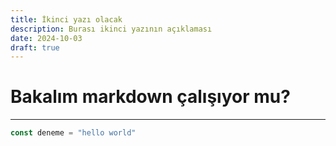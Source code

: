 ```yaml
---
title: İkinci yazı olacak
description: Burası ikinci yazının açıklaması
date: 2024-10-03
draft: true
---
```

# Bakalım markdown çalışıyor mu?

* * *

```js
const deneme = "hello world"
```